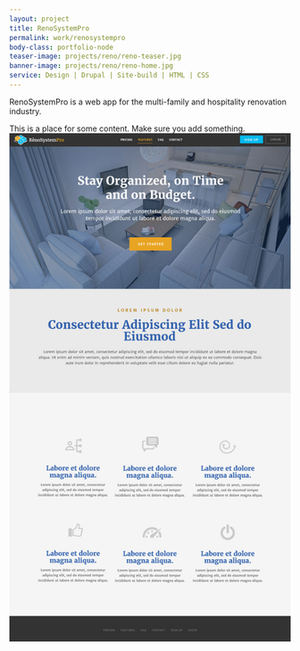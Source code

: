 ```yaml
---
layout: project
title: RenoSystemPro
permalink: work/renosystempro
body-class: portfolio-node
teaser-image: projects/reno/reno-teaser.jpg
banner-image: projects/reno/reno-home.jpg
service: Design | Drupal | Site-build | HTML | CSS
---
```


RenoSystemPro is a web app for the multi-family and hospitality renovation industry. 

<div class="row">
	<div class="col-md-4">
		This is a place for some content. Make sure you add something. 
	</div>
	<div class="col-md-8">
		<img src="/img/projects/reno/reno-interior.jpg" />
	</div>
</div>